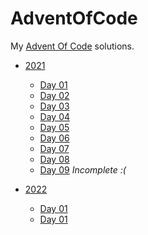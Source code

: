 # AdventOfCode
My [Advent Of Code](https://adventofcode.com/) solutions.

- [2021](./2021)
    - [Day 01](./2021/day01)
    - [Day 02](./2021/day02)
    - [Day 03](./2021/day03)
    - [Day 04](./2021/day04)
    - [Day 05](./2021/day05)
    - [Day 06](./2021/day06)
    - [Day 07](./2021/day07)
    - [Day 08](./2021/day08)
    - [Day 09](./2021/day09) _Incomplete :(_

- [2022](./2022)
    - [Day 01](./2022/day01)
    - [Day 01](./2022/day02)


